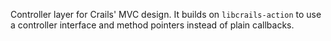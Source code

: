 Controller layer for Crails' MVC design. It builds on `libcrails-action` to use a
controller interface and method pointers instead of plain callbacks.

